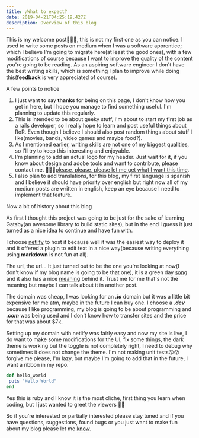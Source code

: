 ```yaml
---
title: ¿What to expect?
date: 2019-04-21T04:25:19.427Z
description: Overview of this blog
---
```


This is my welcome post🎉🎉🎉, this is not my first one as you can notice. I used to write some posts on medium when I was a software apprentice; which I believe I'm going to migrate here(at least the good ones), with a few modifications of course because I want to improve the quality of the content you're going to be reading. As an aspiring software engineer I don't have the best writing skills, which is something I plan to improve while doing this(**feedback** is very appreciated of course).

A few points to notice

1. I just want to say **thanks** for being on this page, I don't know how you get in here, but I hope you manage to find something useful. I'm planning to update this regularly.
2. This is intended to be about geeky stuff, I'm about to start my first job as a rails developer, so I really hope to learn and post useful things about RoR. Even though I believe I should also post random things about stuff I like(movies, bands, video games and maybe food?).
3. As I mentioned earlier, writing skills are not one of my biggest qualities, so I'll try to keep this interesting and enjoyable.
4. I'm planning to add an actual logo for my header. Just wait for it, if you know about design and adobe tools and want to contribute, please contact me. 🙏🙏🙏[please, please, please let me get what I want this time](https://www.youtube.com/watch?v=w3qPMe_cCJk).
5. I also plan to add translations, for this blog, my first language is spanish and I believe it should have priority over english but right now all of my medium posts are written in english, keep an eye because I need to implement that feature.

Now a bit of history about this blog

As first I thought this project was going to be just for the sake of learning Gatsby(an awesome library to build static sites), but in the end I guess it just turned as a nice idea to continue and have fun with.

I choose [netlify](https://www.netlify.com/) to host it because well it was the easiest way to deploy it and it offered a plugin to edit text in a nice way(because writing everything using **markdown** is not fun at all).

The url, the url... It just turned out to be the one you're looking at now(I don't know if my blog name is going to be that one), it is a green day [song](https://www.youtube.com/watch?v=1nDq1HoNm-E) and it also has a nice [meaning](https://www.urbandictionary.com/define.php?term=nice%20guys%20finish%20last) behind it. Trust me for me that's not the meaning but maybe I can talk about it in another post.

The domain was cheap, I was looking for an **_.io_** domain but it was a little bit expensive for me atm, maybe in the future I can buy one. I choose a **_.dev_** because I like programming, my blog is going to be about programming and _**.com**_ was being used and I don't know how to transfer sites and the price for that was about \$7k.

Setting up my domain with netlify was fairly easy and now my site is live, I do want to make some modifications for the UI, fix some things, the dark theme is working but the toggle is not completely right, I need to debug why sometimes it does not change the theme. I'm not making unit tests😮😮 forgive me please, I'm lazy, but maybe I'm going to add that in the future, I want a ribbon in my repo.

```ruby
def hello_world
 puts "Hello World"
end
```

Yes this is ruby and I know it is the most cliche, first thing you learn when coding, but I just wanted to greet the viewers 🙁🙁

So if you're interested or partially interested please stay tuned and if you have questions, suggestions, found bugs or you just want to make fun about my blog please let me [know](https://www.instagram.com/jeanm182/).
